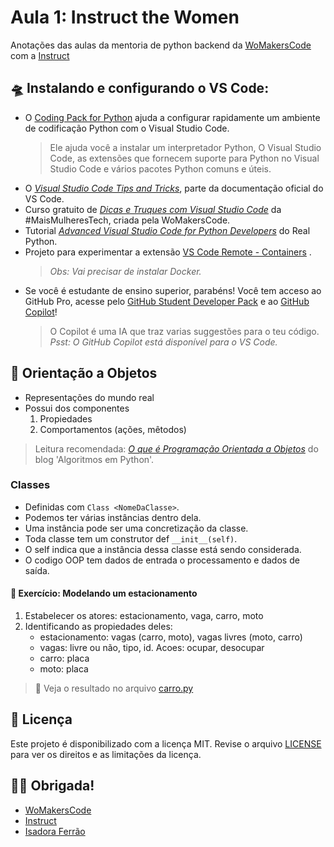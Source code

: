 # Aula 1: Instruct the Women 
Anotações das aulas da mentoria de python backend da [WoMakersCode](https://womakerscode.org/instruct) com a [Instruct](https://github.com/instruct-br)

## 🛸 Instalando e configurando o VS Code:
- O [Coding Pack for Python](https://code.visualstudio.com/docs/python/coding-pack-python) ajuda a configurar rapidamente um ambiente de codificação Python com o Visual Studio Code. 
    > Ele ajuda você a instalar um interpretador Python, O Visual Studio Code, as extensões que fornecem suporte para Python no Visual Studio Code e vários pacotes Python comuns e úteis.
- O [*Visual Studio Code Tips and Tricks*](https://code.visualstudio.com/docs/getstarted/tips-and-tricks?WT.mc_id=devto-blog-gllemos), parte da documentação oficial do VS Code.
- Curso gratuito de [*Dicas e Truques com Visual Studio Code*](https://maismulheres.tech/courses/enrolled/1345414) da #MaisMulheresTech, criada pela WoMakersCode.
- Tutorial [*Advanced Visual Studio Code for Python Developers*](https://realpython.com/advanced-visual-studio-code-python/#setting-up-pylance) do Real Python.
- Projeto para experimentar a extensão [VS Code Remote - Containers](https://github.com/microsoft/vscode-remote-try-python) .
    > *Obs: Vai precisar de instalar Docker.*
- Se você é estudante de ensino superior, parabéns! Você tem acceso ao GitHub Pro, acesse pelo [GitHub Student Developer Pack](https://education.github.com/pack) e ao [GitHub Copilot](https://www.youtube.com/watch?v=EGiXsfyBST8)! 
    > O Copilot é uma IA que traz varias suggestões para o teu código. *Psst: O GitHub Copilot está disponível para o VS Code.*

## 🤹 Orientação a Objetos
- Representações do mundo real
- Possui dos componentes
    1. Propiedades
    2. Comportamentos (ações, mêtodos)
> Leitura recomendada: [*O que é Programação Orientada a Objetos*](https://algoritmosempython.com.br/cursos/programacao-python/classes-objetos/) do blog 'Algoritmos em Python'.

### Classes
- Definidas com `Class <NomeDaClasse>`.
- Podemos ter várias instâncias dentro dela.
- Uma instância pode ser uma concretização da classe.
- Toda classe tem um construtor def `__init__(self)`.
- O self indica que a instância dessa classe está sendo considerada.
- O codigo OOP tem dados de entrada o processamento e dados de saída.

#### 🎯 Exercício: Modelando um estacionamento
1. Estabelecer os atores: estacionamento, vaga, carro, moto
2. Identificando as propiedades deles:
    - estacionamento: vagas (carro, moto), vagas livres (moto, carro)
    - vagas: livre ou não, tipo, id. Acoes: ocupar, desocupar
    - carro: placa
    - moto: placa
> 📁 Veja o resultado no arquivo [carro.py](https://github.com/elizaespinoza/instruct-the-women-2022/blob/master/python1/carro.py)

## 📃 Licença
Este projeto é disponibilizado com a licença MIT. Revise o arquivo [LICENSE](https://github.com/elizaespinoza/instruct-the-women-2022/blob/master/license) para ver os direitos e as limitações da licença.

## 🙇‍♀️ Obrigada!
- [WoMakersCode](https://womakerscode.org/instruct)
- [Instruct](https://github.com/instruct-br)
- [Isadora Ferrão](https://www.linkedin.com/in/isadora-ferrao/)